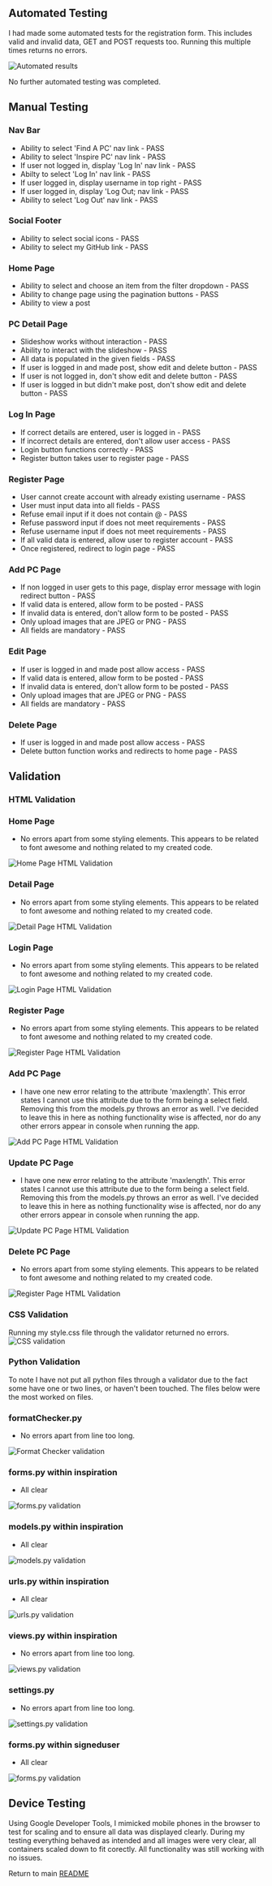 ## Automated Testing

I had made some automated tests for the registration form.  This includes valid and invalid data, GET and POST requests too.  Running this multiple times returns no errors.

![Automated results](static/readme/automated-test-result.jpg)

No further automated testing was completed.

## Manual Testing

### Nav Bar
  - Ability to select 'Find A PC' nav link - PASS
  - Ability to select 'Inspire PC' nav link - PASS
  - If user not logged in, display 'Log In' nav link - PASS
  - Abilty to select 'Log In' nav link - PASS
  - If user logged in, display username in top right - PASS
  - If user logged in, display 'Log Out; nav link - PASS
  - Ability to select 'Log Out' nav link - PASS

### Social Footer
  - Ability to select social icons - PASS
  - Ability to select my GitHub link - PASS


### Home Page
  - Ability to select and choose an item from the filter dropdown - PASS
  - Ability to change page using the pagination buttons - PASS
  - Ability to view a post

### PC Detail Page
  - Slideshow works without interaction - PASS
  - Ability to interact with the slideshow - PASS
  - All data is populated in the given fields - PASS
  - If user is logged in and made post, show edit and delete button - PASS
  - If user is not logged in, don't show edit and delete button - PASS
  - If user is logged in but didn't make post, don't show edit and delete button - PASS

### Log In Page
  - If correct details are entered, user is logged in - PASS
  - If incorrect details are entered, don't allow user access - PASS
  - Login button functions correctly - PASS
  - Register button takes user to register page - PASS

### Register Page
  - User cannot create account with already existing username - PASS
  - User must input data into all fields - PASS
  - Refuse email input if it does not contain @ - PASS
  - Refuse password input if does not meet requirements - PASS
  - Refuse username input if does not meet requirements - PASS
  - If all valid data is entered, allow user to register account - PASS
  - Once registered, redirect to login page - PASS

### Add PC Page
  - If non logged in user gets to this page, display error message with login redirect button - PASS
  - If valid data is entered, allow form to be posted - PASS
  - If invalid data is entered, don't allow form to be posted - PASS
  - Only upload images that are JPEG or PNG - PASS
  - All fields are mandatory - PASS

### Edit Page
  - If user is logged in and made post allow access - PASS
  - If valid data is entered, allow form to be posted - PASS
  - If invalid data is entered, don't allow form to be posted - PASS
  - Only upload images that are JPEG or PNG - PASS
  - All fields are mandatory - PASS

### Delete Page
  - If user is logged in and made post allow access - PASS
  - Delete button function works and redirects to home page - PASS


## Validation 

### HTML Validation
### Home Page 
  - No errors apart from some styling elements. This appears to be related to font awesome and nothing related to my created code.

![Home Page HTML Validation](static/readme/html-home-validation.jpg)

### Detail Page
  - No errors apart from some styling elements. This appears to be related to font awesome and nothing related to my created code.

![Detail Page HTML Validation](static/readme/detailview-html-validation.jpg)

### Login Page
  - No errors apart from some styling elements. This appears to be related to font awesome and nothing related to my created code.

![Login Page HTML Validation](static/readme/login-html-validation.jpg)

### Register Page
  - No errors apart from some styling elements. This appears to be related to font awesome and nothing related to my created code.

![Register Page HTML Validation](static/readme/register-html-validation.jpg)

### Add PC Page
  - I have one new error relating to the attribute 'maxlength'.  This error states I cannot use this attribute due to the form being a select field.  Removing this from the models.py throws an error as well.
    I've decided to leave this in here as nothing functionality wise is affected, nor do any other errors appear in console when running the app.

![Add PC Page HTML Validation](static/readme/addpc-html-validation.jpg)

### Update PC Page
  - I have one new error relating to the attribute 'maxlength'.  This error states I cannot use this attribute due to the form being a select field.  Removing this from the models.py throws an error as well.
    I've decided to leave this in here as nothing functionality wise is affected, nor do any other errors appear in console when running the app.

![Update PC Page HTML Validation](static/readme/updatepc-html-validation.jpg)

### Delete PC Page
  - No errors apart from some styling elements. This appears to be related to font awesome and nothing related to my created code.

![Register Page HTML Validation](static/readme/deletepc-html-validation.jpg)

### CSS Validation

Running my style.css file through the validator returned no errors.
![CSS validation](static/readme/css-validation.jpg)

### Python Validation
To note I have not put all python files through a validator due to the fact some have one or two lines, or haven't been touched.  The files below were the most worked on files.

### formatChecker.py
  - No errors apart from line too long.

![Format Checker validation](static/readme/format-checker-validation.jpg)

### forms.py within inspiration
  - All clear

![forms.py validation](static/readme/formspy-inspiration-validation.jpg)

### models.py within inspiration
  - All clear

![models.py validation](static/readme/models-inspiration-validation.jpg)

### urls.py within inspiration
  - All clear

![urls.py validation](static/readme/urlsinspiration-validation.jpg)

### views.py within inspiration
  - No errors apart from line too long. 

![views.py validation](static/readme/views-inspiration-validation.jpg)

### settings.py
  - No errors apart from line too long.

![settings.py validation](static/readme/settings-validation.jpg)

### forms.py within signeduser
  - All clear

![forms.py validation](static/readme/user-forms-validation.jpg)


## Device Testing

Using Google Developer Tools, I mimicked mobile phones in the browser to test for scaling and to ensure all data was displayed clearly.   During my testing everything behaved as intended and all images were
very clear, all containers scaled down to fit corectly.  All functionality was still working with no issues.

Return to main [README](https://github.com/camerong-dev/inspire-pc#testing)
 
